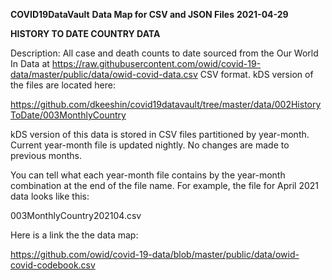__COVID19DataVault__
__Data Map for CSV and JSON Files__
__2021-04-29__

__HISTORY TO DATE COUNTRY DATA__

Description:  All case and death counts to date sourced from the Our World In Data at  https://raw.githubusercontent.com/owid/covid-19-data/master/public/data/owid-covid-data.csv
CSV format. kDS version of the files are located here: 

https://github.com/dkeeshin/covid19datavault/tree/master/data/002HistoryToDate/003MonthlyCountry

kDS version of this data is stored in CSV files partitioned by year-month. Current year-month file is updated nightly. No changes are made to previous months.  

You can tell what each year-month file contains by the year-month combination at the end of the file name.  For example,  the file for April 2021 data looks like this: 

003MonthlyCountry202104.csv

Here is a link the the data map:

https://github.com/owid/covid-19-data/blob/master/public/data/owid-covid-codebook.csv


